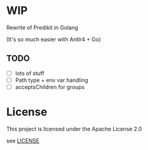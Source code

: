 # WIP

Rewrite of Predikit in Golang

(It's so much easier with Antlr4 + Go)



## TODO

- [ ] lots of stuff
- [ ] Path type + env var handling
- [ ] acceptsChildren for groups

# License

This project is licensed under the Apache License 2.0

see [LICENSE](LICENSE)
